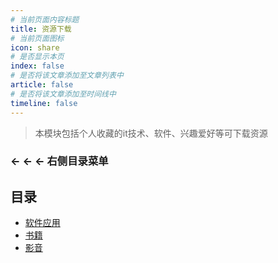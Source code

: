 ```yaml
---
# 当前页面内容标题
title: 资源下载
# 当前页面图标
icon: share
# 是否显示本页
index: false
# 是否将该文章添加至文章列表中
article: false
# 是否将该文章添加至时间线中
timeline: false
---
```


>本模块包括个人收藏的it技术、软件、兴趣爱好等可下载资源

### ← ← ← 右侧目录菜单

## 目录

-   [软件应用](软件应用.md)
-   [书籍](书籍.md)
-   [影音](影音.md)